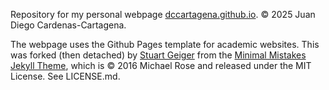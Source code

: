 Repository for my personal webpage [dccartagena.github.io](https://dccartagena.github.io/). © 2025 Juan Diego Cardenas-Cartagena.

The webpage uses the Github Pages template for academic websites. This was forked (then detached) by [Stuart Geiger](https://github.com/staeiou) from the [Minimal Mistakes Jekyll Theme](https://mmistakes.github.io/minimal-mistakes/), which is © 2016 Michael Rose and released under the MIT License. See LICENSE.md. 

